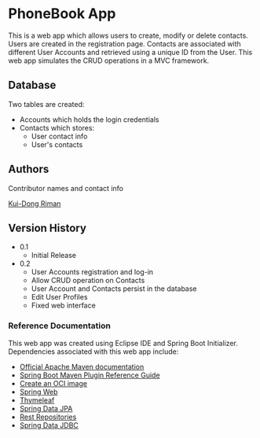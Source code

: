 # PhoneBook App

This is a web app which allows users to create, modify or delete contacts. Users are created in the registration page. Contacts are associated with different User Accounts and retrieved using a unique ID from the User. This web app simulates the CRUD operations in a MVC framework.

## Database

Two tables are created:

* Accounts which holds the login credentials
* Contacts which stores:
    * User contact info
    * User's contacts

## Authors

Contributor names and contact info

[Kui-Dong Riman](https://github.com/Kai-03/)

## Version History

* 0.1
    * Initial Release
* 0.2
    * User Accounts registration and log-in
    * Allow CRUD operation on Contacts
    * User Account and Contacts persist in the database
    * Edit User Profiles
    * Fixed web interface

### Reference Documentation

This web app was created using Eclipse IDE and Spring Boot Initializer. Dependencies associated with this web app include:

* [Official Apache Maven documentation](https://maven.apache.org/guides/index.html)
* [Spring Boot Maven Plugin Reference Guide](https://docs.spring.io/spring-boot/docs/2.5.2/maven-plugin/reference/html/)
* [Create an OCI image](https://docs.spring.io/spring-boot/docs/2.5.2/maven-plugin/reference/html/#build-image)
* [Spring Web](https://docs.spring.io/spring-boot/docs/2.5.2/reference/htmlsingle/#boot-features-developing-web-applications)
* [Thymeleaf](https://docs.spring.io/spring-boot/docs/2.5.2/reference/htmlsingle/#boot-features-spring-mvc-template-engines)
* [Spring Data JPA](https://docs.spring.io/spring-boot/docs/2.5.2/reference/htmlsingle/#boot-features-jpa-and-spring-data)
* [Rest Repositories](https://docs.spring.io/spring-boot/docs/2.5.2/reference/htmlsingle/#howto-use-exposing-spring-data-repositories-rest-endpoint)
* [Spring Data JDBC](https://docs.spring.io/spring-data/jdbc/docs/current/reference/html/)

